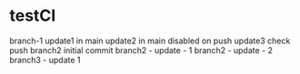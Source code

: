 # testCI
branch-1
update1 in main
update2 in main disabled on push
update3 check push
branch2 initial commit
branch2 - update - 1
branch2 - update - 2
branch3 - update 1
